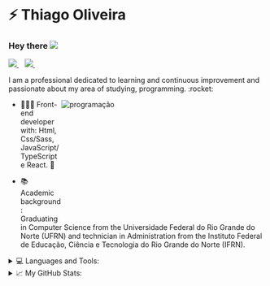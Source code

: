<!-- ### Hi there 👋 -->

<!--
**ThiagoOliveiraCordeiro/ThiagoOliveiraCordeiro** is a ✨ _special_ ✨ repository because its `README.md` (this file) appears on your GitHub profile.

Here are some ideas to get you started:

- 🔭 I’m currently working on ...
- 🌱 I’m currently learning ...
- 👯 I’m looking to collaborate on ...
- 🤔 I’m looking for help with ...
- 💬 Ask me about ...
- 📫 How to reach me: ...
- 😄 Pronouns: ...
- ⚡ Fun fact: ...
-->
# ⚡ Thiago Oliveira

### Hey there <img src="https://media.giphy.com/media/hvRJCLFzcasrR4ia7z/giphy.gif" width="25px">

<p>
<a href="https://www.linkedin.com/in/thiago-de-oliveira-cordeiro-32562b1b6/">
    <img src="https://img.shields.io/badge/linkedin-%230077B5.svg?&style=for-the-badge&logo=linkedin&logoColor=white" />
</a>&nbsp;&nbsp;
<a href="mailto:thiagoty52@gmail.com">
    <img src="https://img.shields.io/badge/Gmail-D14836?style=for-the-badge&logo=gmail&logoColor=white" />        
</a>&nbsp;&nbsp; 
</p>

<div>

<p style="margin-bottom: 10px;">I am a professional dedicated to learning and continuous improvement and passionate about my area of ​​studying, programming. :rocket: 

<img align="right" alt="programação" src="https://github.com/ThiagoOliveiraCordeiro/ThiagoOliveiraCordeiro/blob/master/code.gif" width="400" height="230" /></p>

<p>

- 👨🏽‍💻 Front-end developer with: Html, Css/Sass, JavaScript/TypeScript e React. 💜

- :books: Academic background: Graduating in Computer Science from the Universidade Federal do Rio Grande do Norte (UFRN) and technician in Administration from the Instituto Federal de Educação, Ciência e Tecnologia do Rio Grande do Norte (IFRN). </p>

</div>


<p>

<details>
    <summary> 💻 Languages and Tools: </summary>  
    <code> <img alt="icone do html5" height="30" width="30" src="https://raw.githubusercontent.com/devicons/devicon/master/icons/html5/html5-original.svg"></code>
    <code> <img alt="icone do css3" height="30" width="30" src="https://raw.githubusercontent.com/devicons/devicon/master/icons/css3/css3-original.svg"></code>
    <code><img alt="icone do JavaScript" height="30" width="30" src="https://raw.githubusercontent.com/devicons/devicon/master/icons/javascript/javascript-original.svg"></code>
    <code><img alt="icone do BootStrap" height="30" width="30" src="https://raw.githubusercontent.com/devicons/devicon/master/icons/bootstrap/bootstrap-plain.svg"></code>
    <code><img alt="icone do TypeScript" height="30" width="30" src="https://raw.githubusercontent.com/devicons/devicon/master/icons/typescript/typescript-original.svg"></code>
    <code><img alt="icone do BabelJS" height="30" width="30" src="https://raw.githubusercontent.com/devicons/devicon/master/icons/babel/babel-original.svg"></code>
    <code><img alt="icone do Webpack" height="30" width="30" src="https://raw.githubusercontent.com/devicons/devicon/master/icons/webpack/webpack-original.svg"></code>
    <code><img alt="icone do ReactJS" height="30" width="30" src="https://raw.githubusercontent.com/devicons/devicon/master/icons/react/react-original.svg"></code>
    <code><img alt="icone do NextJS" height="30" width="30" src="https://raw.githubusercontent.com/devicons/devicon/master/icons/nextjs/nextjs-original.svg"></code>
    <code><img alt="icone do ExpressJS" height="30" width="30" src="https://raw.githubusercontent.com/devicons/devicon/master/icons/express/express-original.svg"></code>
    <code><img alt="icone do Python" height="30" width="30" src="https://raw.githubusercontent.com/devicons/devicon/master/icons/python/python-original.svg"></code>
    <code><img alt="icone do Django" height="30" width="30" src="https://raw.githubusercontent.com/devicons/devicon/master/icons/django/django-original.svg"></code>
    <code><img alt="icone do MySql" height="30" width="30" src="https://raw.githubusercontent.com/devicons/devicon/master/icons/mysql/mysql-original.svg"></code>
    <code><img alt="icone do C" height="30" width="30" src="https://raw.githubusercontent.com/devicons/devicon/master/icons/c/c-original.svg"></code>
    <code><img alt="icone do CPP" height="30" width="30" src="https://raw.githubusercontent.com/devicons/devicon/master/icons/cplusplus/cplusplus-original.svg"></code>
    <code><img alt="icone do Linux" height="30" width="30" src="https://raw.githubusercontent.com/devicons/devicon/master/icons/linux/linux-original.svg"></code>
</details>

<details>
<summary> 📈 My GitHub Stats: </summary>
<img align="left" src="https://github-readme-stats.vercel.app/api/top-langs/?username=ThiagoOliveiraCordeiro&&theme=react&layout=compact&langs_count=10"/>
<img src="https://github-readme-stats.vercel.app/api?username=ThiagoOliveiraCordeiro&show_icons=true&theme=react" alt="ThiagoOliveiraCordeiro" />
</details>
<!-- <p style="align=center;"> -->
<!-- Change the `github-readme-stats.anuraghazra1.vercel.app` to `github-readme-stats.vercel.app`  -->
<!-- </p> -->
<!-- &theme=material-palenight -->
<!-- &theme=gotham -->
